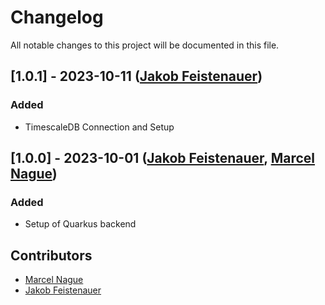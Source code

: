 # Changelog

All notable changes to this project will be documented in this file.

## [1.0.1] - 2023-10-11 ([Jakob Feistenauer](https://github.com/yescob))

### Added

- TimescaleDB Connection and Setup

## [1.0.0] - 2023-10-01 ([Jakob Feistenauer](https://github.com/yescob), [Marcel Nague](https://github.com/marcel-nague))

### Added

- Setup of Quarkus backend

## Contributors

- [Marcel Nague](https://github.com/marcel-nague)
- [Jakob Feistenauer](https://github.com/yescob)
